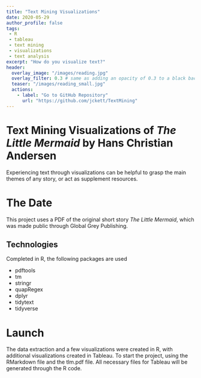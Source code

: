 ```yaml
---
title: "Text Mining Visualizations"
date: 2020-05-29
author_profile: false
tags: 
 - R
 - tableau
 - text mining
 - visualizations
 - text analysis
excerpt: "How do you visualize text?"
header:
  overlay_image: "/images/reading.jpg"
  overlay_filter: 0.3 # same as adding an opacity of 0.3 to a black background
  teaser: "/images/reading_small.jpg"
  actions:
    - label: "Go to GitHub Repository"
      url: "https://github.com/jckett/TextMining"
---
```


# Text Mining Visualizations of *The Little Mermaid* by Hans Christian Andersen

Experiencing text through visualizations can be helpful to grasp the main themes of any story, or act as supplement resources. 

# The Date

This project uses a PDF of the original short story *The Little Mermaid*, which was made public through Global Grey Publishing. 

## Technologies

Completed in R, the following packages are used
 - pdftools
 - tm
 - stringr
 - quapRegex
 - dplyr
 - tidytext
 - tidyverse
 
# Launch

The data extraction and a few visualizations were created in R, with additional visualizations created in Tableau. To start the project, using the RMarkdown file and the tlm.pdf file. All necessary files for Tableau will be generated through the R code.  

